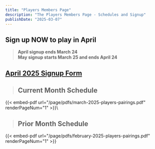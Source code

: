 ```yaml
---
title: "Players Members Page"
description: "The Players Members Page - Schedules and Signup"
publishDate: "2025-03-07"
---
```



## **Sign up NOW to play in April**<br>

> **April signup ends March 24**\
> **May signup starts March 25 and ends April 24**

## **[April 2025 Signup Form](https://forms.gle/LjnqcQuecU7qC6a58)**

>## **Current Month Schedule**
{{< embed-pdf url="/page/pdfs/march-2025-players-pairings.pdf" renderPageNum="1" >}}\
>## **Prior Month Schedule**
{{< embed-pdf url="/page/pdfs/february-2025-players-pairings.pdf" renderPageNum="1" >}}
